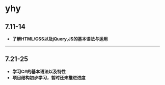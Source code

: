 # yhy

## 7.11-14

* **了解HTML/CSS以及jQuery,JS的基本语法与运用**

***

## 7.21-25

* **学习C#的基本语法以及特性**
* **项目结构初步学习，暂时还未推进进度**



